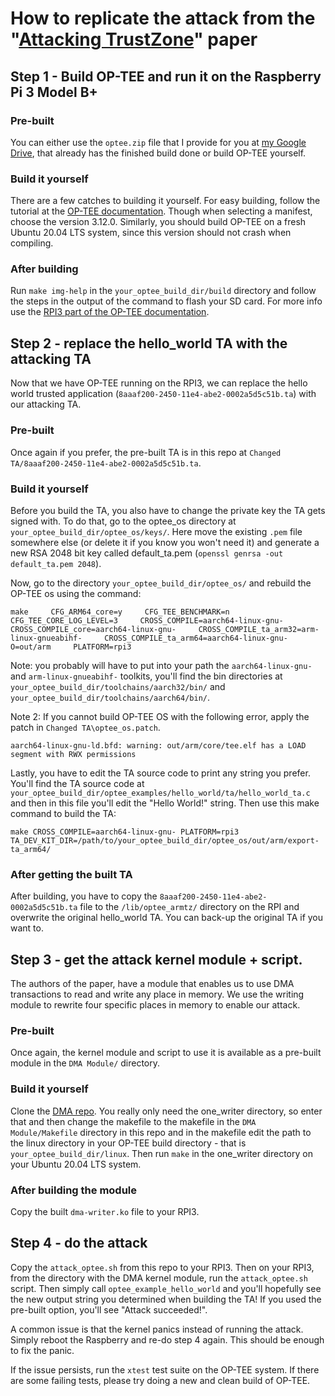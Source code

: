 # How to replicate the attack from the "[Attacking TrustZone](https://link.springer.com/article/10.1007/s11416-021-00413-y)" paper

## Step 1 - Build OP-TEE and run it on the Raspberry Pi 3 Model B+

### Pre-built

You can either use the `optee.zip` file that I provide for you at [my Google Drive](https://drive.google.com/file/d/1k0mB48RIh2ulVK3xNedkeFZ4rJizNBwS/view?usp=sharing), that already has the finished build done or build OP-TEE yourself.

### Build it yourself

There are a few catches to building it yourself. For easy building, follow the tutorial at the [OP-TEE documentation](https://optee.readthedocs.io/en/latest/building/gits/build.html#get-and-build-the-solution). Though when selecting a manifest, choose the version 3.12.0. Similarly, you should build OP-TEE on a fresh Ubuntu 20.04 LTS system, since this version should not crash when compiling.

### After building

Run `make img-help` in the `your_optee_build_dir/build` directory and follow the steps in the output of the command to flash your SD card.
For more info use the [RPI3 part of the OP-TEE documentation](https://optee.readthedocs.io/en/latest/building/devices/rpi3.html#build-instructions).

## Step 2 - replace the hello_world TA with the attacking TA

Now that we have OP-TEE running on the RPI3, we can replace the hello world trusted application (`8aaaf200-2450-11e4-abe2-0002a5d5c51b.ta`) with our attacking TA.

### Pre-built

Once again if you prefer, the pre-built TA is in this repo at `Changed TA/8aaaf200-2450-11e4-abe2-0002a5d5c51b.ta`.

### Build it yourself 

Before you build the TA, you also have to change the private key the TA gets signed with. To do that, go to the optee_os directory at `your_optee_build_dir/optee_os/keys/`. Here move the existing `.pem` file somewhere else (or delete it if you know you won't need it) and generate a new RSA 2048 bit key called default_ta.pem (`openssl genrsa -out default_ta.pem 2048`).

Now, go to the directory `your_optee_build_dir/optee_os/` and rebuild the OP-TEE os using the command:

```
make     CFG_ARM64_core=y     CFG_TEE_BENCHMARK=n     CFG_TEE_CORE_LOG_LEVEL=3     CROSS_COMPILE=aarch64-linux-gnu-     CROSS_COMPILE_core=aarch64-linux-gnu-     CROSS_COMPILE_ta_arm32=arm-linux-gnueabihf-     CROSS_COMPILE_ta_arm64=aarch64-linux-gnu-     O=out/arm     PLATFORM=rpi3
```
Note: you probably will have to put into your path the `aarch64-linux-gnu-` and `arm-linux-gnueabihf-` toolkits, you'll find the bin directories at `your_optee_build_dir/toolchains/aarch32/bin/` and `your_optee_build_dir/toolchains/aarch64/bin/`.

Note 2: If you cannot build OP-TEE OS with the following error, apply the patch in `Changed TA\optee_os.patch`.
```
aarch64-linux-gnu-ld.bfd: warning: out/arm/core/tee.elf has a LOAD segment with RWX permissions
```

Lastly, you have to edit the TA source code to print any string you prefer. You'll find the TA source code at `your_optee_build_dir/optee_examples/hello_world/ta/hello_world_ta.c` and then in this file you'll edit the "Hello World!" string. 
Then use this make command to build the TA:

`make CROSS_COMPILE=aarch64-linux-gnu- PLATFORM=rpi3 TA_DEV_KIT_DIR=/path/to/your_optee_build_dir/optee_os/out/arm/export-ta_arm64/`

### After getting the built TA

After building, you have to copy the `8aaaf200-2450-11e4-abe2-0002a5d5c51b.ta` file to the `/lib/optee_armtz/` directory on the RPI and overwrite the original hello_world TA. You can back-up the original TA if you want to.

## Step 3 - get the attack kernel module + script.

The authors of the paper, have a module that enables us to use DMA transactions to read and write any place in memory. We use the writing module to rewrite four specific places in memory to enable our attack.

### Pre-built

Once again, the kernel module and script to use it is available as a pre-built module in the `DMA Module/` directory. 

### Build it yourself 

Clone the [DMA repo](https://github.com/ronst22/dma_repo.git). You really only need the one_writer directory, so enter that and then change the makefile to the makefile in the `DMA Module/Makefile` directory in this repo and in the makefile edit the path to the linux directory in your OP-TEE build directory - that is `your_optee_build_dir/linux`. Then run `make` in the one_writer directory on your Ubuntu 20.04 LTS system.

### After building the module

Copy the built `dma-writer.ko` file to your RPI3.

## Step 4 - do the attack

Copy the `attack_optee.sh` from this repo to your RPI3. Then on your RPI3, from the directory with the DMA kernel module, run the `attack_optee.sh` script.
Then simply call `optee_example_hello_world` and you'll hopefully see the new output string you determined when building the TA! If you used the pre-built option, you'll see "Attack succeeded!".

A common issue is that the kernel panics instead of running the attack. Simply reboot the Raspberry and re-do step 4 again. This should be enough to fix the panic.

If the issue persists, run the `xtest` test suite on the OP-TEE system. If there are some failing tests, please try doing a new and clean build of OP-TEE.
